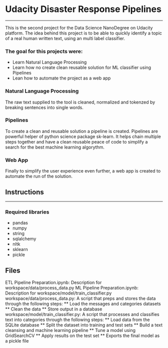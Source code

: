 # Udacity Disaster Response Pipelines
_______________________________________________________________________________
This is the second project for the Data Science NanoDegree on Udacity platform.
The idea behind this project is to be able to quickly identify a topic of a real human written text, using an multi label classifier.
### The goal for this projects were:
* Learn Natural Language Processing
* Learn how no create clean reusable solution for ML classifier using Pipelines
* Lean how to automate the project as a web app

### Natural Language Processing
The raw text supplied to the tool is cleaned, normalized and tokenzed by breaking sentences into single words.

### Pipelines 
To create a clean and reusable solution a pipeline is created. Pipelines are powerful helper of python science package sk-learn.
It helps chain multiple steps together and have a clean reusable peace of code to simplify a search for the best machine learning algorythm.

### Web App
Finally to simplify the user experience even further, a web app is created to automate the run of the solution.

## Instructions
_____________________________________________________________________________________________
### Required libraries
* pandas
* numpy
* string
* sqlalchemy
* nltk
* sklearn
* pickle

## Files
ETL Pipeline Preparation.ipynb: Description for workspace/data/process_data.py
ML Pipeline Preparation.ipynb: Description for workspace/model/train_classifier.py
workspace/data/process_data.py: A script that preps and stores the data through the following steps:
** Load the messages and categories datasets
** Clean the data
** Store output in a database
workspace/model/train_classifier.py: A script that processes and classifies text into categories through the following steps:
** Load data from the SQLite database
** Split the dataset into training and test sets
** Build a text cleansing and machine learning pipeline
** Tune a model using GridSearchCV
** Apply results on the test set
** Exports the final model as a pickle file
